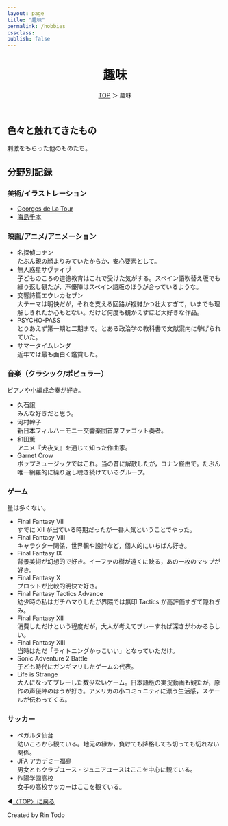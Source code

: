 ```yaml
---
layout: page
title: "趣味"
permalink: /hobbies
cssclass:
publish: false
---
```




<html lang="ja">
   <head>

   </head>
    <body>
        <div class="wrap">
            <header>
                <h1>趣味</h1>
                <span><a href="/index.html">TOP</a> ＞ 趣味</span>
            </header>
            <main>
            <h2>色々と触れてきたもの</h2>
            <p>刺激をもらった他のものたち。</p>
            <h2>分野別記録</h2>
            <h3>美術/イラストレーション</h3>
            <ul>
                <li><a href="https://fr.wikipedia.org/wiki/Georges_de_La_Tour">Georges de La Tour</a></li>
                <li><a href="https://umishimasite.wixsite.com/my-site">海島千本</a></li>
            </ul>
            <h3>映画/アニメ/アニメーション</h3>
            <ul>
                <li>名探偵コナン</li>たぶん親の顔よりみていたからか，安心要素として。
                <li>無人惑星サヴァイヴ</li>子どものころの道徳教育はこれで受けた気がする。スペイン語吹替え版でも繰り返し観たが，声優陣はスペイン語版のほうが合っているような。
                <li>交響詩篇エウレカセブン</li>大テーマは明快だが，それを支える回路が複雑かつ壮大すぎて，いまでも理解しきれたか心もとない。だけど何度も観かえすほど大好きな作品。
                <li>PSYCHO-PASS</li>とりあえず第一期と二期まで。とある政治学の教科書で文献案内に挙げられていた。
                <li>サマータイムレンダ</li>近年では最も面白く鑑賞した。                
            </ul>
            <h3>音楽（クラシック/ポピュラー）</h3>ピアノや小編成合奏が好き。
            <ul>
                <li>久石譲</li>みんな好きだと思う。
                <li>河村幹子</li>新日本フィルハーモニー交響楽団首席ファゴット奏者。
                <li>和田薫</li>アニメ『犬夜叉』を通じて知った作曲家。
                <li>Garnet Crow</li>ポップミュージックではこれ。当の昔に解散したが，コナン経由で。たぶん唯一網羅的に繰り返し聴き続けているグループ。
            </ul>
            <h3>ゲーム</h3>量は多くない。
            <ul>
                <li>Final Fantasy VII</li>すでに XII が出ている時期だったが一番人気ということでやった。
                <li>Final Fantasy VIII</li>キャラクター関係，世界観や設計など，個人的にいちばん好き。
                <li>Final Fantasy IX</li>背景美術が幻想的で好き。イーファの樹が遠くに映る，あの一枚のマップが好き。
                <li>Final Fantasy X</li>プロットが比較的明快で好き。
                <li>Final Fantasy Tactics Advance</li>幼少時の私はガチハマりしたが界隈では無印 Tactics が高評価すぎて隠れぎみ。
                <li>Final Fantasy XII</li>消費しただけという程度だが，大人が考えてプレーすれば深さがわかるらしい。
                <li>Final Fantasy XIII</li>当時はただ「ライトニングかっこいい」となっていただけ。
                <li>Sonic Adventure 2 Battle</li>子ども時代にガンギマリしたゲームの代表。
                <li>Life is Strange</li>大人になってプレーした数少ないゲーム。日本語版の実況動画も観たが，原作の声優陣のほうが好き。アメリカの小コミュニティに漂う生活感，スケールが伝わってくる。
            </ul>
            <h3>サッカー</h3>
            <ul>
                <li>ベガルタ仙台</li>幼いころから観ている。地元の縁か，負けても降格しても切っても切れない関係。
                <li>JFA アカデミー福島</li>男女ともクラブユース・ジュニアユースはここを中心に観ている。
                <li>作陽学園高校</li>女子の高校サッカーはここを観ている。                
            </ul>
            </main>
            <footer class="footer">
                <p>◀<a href="/index.html">〈TOP〉に戻る</a></p>
                Created by Rin Todo
            </footer>
        </div>
    </body>
</html>
